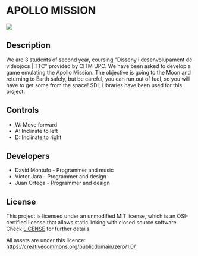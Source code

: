 # APOLLO MISSION

![](https://https://github.com/Montuuh/ApolloProject/blob/master/Output/Assets/Textures/intro_screen.png)

## Description

We are 3 students of second year, coursing "Disseny i desenvolupament de videojocs | TTC" provided by CITM UPC. We have been asked to develop a game emulating the Apollo Mission. The objective is going to the Moon and returning to Earth safely, but be careful, you can run out of fuel, so you will have to get some from the space! SDL Libraries have been used for this project.
 
## Controls

 - W: Move forward
 - A: Inclinate to left
 - D: Inclinate to right

## Developers

 - David Montufo - Programmer and music
 - Víctor Jara - Programmer and design
 - Juan Ortega - Programmer and design

## License

This project is licensed under an unmodified MIT license, which is an OSI-certified license that allows static linking with closed source software. Check [LICENSE](LICENSE) for further details.

All assets are under this licence: https://creativecommons.org/publicdomain/zero/1.0/
